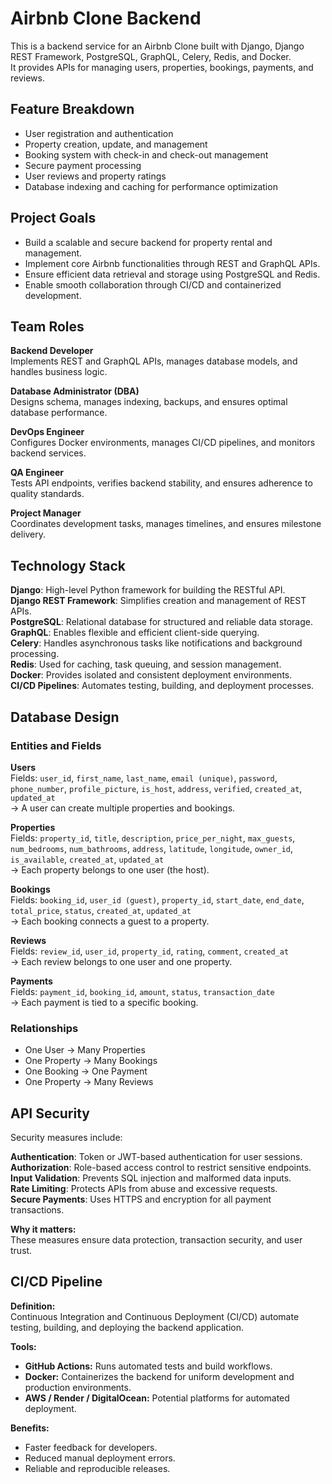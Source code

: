 # Airbnb Clone Backend

This is a backend service for an Airbnb Clone built with Django, Django REST Framework, PostgreSQL, GraphQL, Celery, Redis, and Docker.  
It provides APIs for managing users, properties, bookings, payments, and reviews.

## Feature Breakdown

- User registration and authentication  
- Property creation, update, and management  
- Booking system with check-in and check-out management  
- Secure payment processing  
- User reviews and property ratings  
- Database indexing and caching for performance optimization  

## Project Goals

- Build a scalable and secure backend for property rental and management.  
- Implement core Airbnb functionalities through REST and GraphQL APIs.  
- Ensure efficient data retrieval and storage using PostgreSQL and Redis.  
- Enable smooth collaboration through CI/CD and containerized development.

## Team Roles

**Backend Developer**  
Implements REST and GraphQL APIs, manages database models, and handles business logic.

**Database Administrator (DBA)**  
Designs schema, manages indexing, backups, and ensures optimal database performance.

**DevOps Engineer**  
Configures Docker environments, manages CI/CD pipelines, and monitors backend services.

**QA Engineer**  
Tests API endpoints, verifies backend stability, and ensures adherence to quality standards.

**Project Manager**  
Coordinates development tasks, manages timelines, and ensures milestone delivery.

## Technology Stack

**Django**: High-level Python framework for building the RESTful API.  
**Django REST Framework**: Simplifies creation and management of REST APIs.  
**PostgreSQL**: Relational database for structured and reliable data storage.  
**GraphQL**: Enables flexible and efficient client-side querying.  
**Celery**: Handles asynchronous tasks like notifications and background processing.  
**Redis**: Used for caching, task queuing, and session management.  
**Docker**: Provides isolated and consistent deployment environments.  
**CI/CD Pipelines**: Automates testing, building, and deployment processes.

## Database Design

### Entities and Fields

**Users**  
Fields: `user_id`, `first_name`, `last_name`, `email (unique)`, `password`, `phone_number`, `profile_picture`, `is_host`, `address`, `verified`, `created_at`, `updated_at`  
→ A user can create multiple properties and bookings.

**Properties**  
Fields: `property_id`, `title`, `description`, `price_per_night`, `max_guests`, `num_bedrooms`, `num_bathrooms`, `address`, `latitude`, `longitude`, `owner_id`, `is_available`, `created_at`, `updated_at`  
→ Each property belongs to one user (the host).

**Bookings**  
Fields: `booking_id`, `user_id (guest)`, `property_id`, `start_date`, `end_date`, `total_price`, `status`, `created_at`, `updated_at`  
→ Each booking connects a guest to a property.

**Reviews**  
Fields: `review_id`, `user_id`, `property_id`, `rating`, `comment`, `created_at`  
→ Each review belongs to one user and one property.

**Payments**  
Fields: `payment_id`, `booking_id`, `amount`, `status`, `transaction_date`  
→ Each payment is tied to a specific booking.

### Relationships

- One User → Many Properties  
- One Property → Many Bookings  
- One Booking → One Payment  
- One Property → Many Reviews  

## API Security

Security measures include:

**Authentication**: Token or JWT-based authentication for user sessions.  
**Authorization**: Role-based access control to restrict sensitive endpoints.  
**Input Validation**: Prevents SQL injection and malformed data inputs.  
**Rate Limiting**: Protects APIs from abuse and excessive requests.  
**Secure Payments**: Uses HTTPS and encryption for all payment transactions.

**Why it matters:**  
These measures ensure data protection, transaction security, and user trust.

## CI/CD Pipeline

**Definition:**  
Continuous Integration and Continuous Deployment (CI/CD) automate testing, building, and deploying the backend application.

**Tools:**  
- **GitHub Actions:** Runs automated tests and build workflows.  
- **Docker:** Containerizes the backend for uniform development and production environments.  
- **AWS / Render / DigitalOcean:** Potential platforms for automated deployment.

**Benefits:**  
- Faster feedback for developers.  
- Reduced manual deployment errors.  
- Reliable and reproducible releases.

